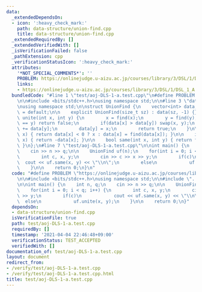 ```yaml
---
data:
  _extendedDependsOn:
  - icon: ':heavy_check_mark:'
    path: data-structure/union-find.cpp
    title: data-structure/union-find.cpp
  _extendedRequiredBy: []
  _extendedVerifiedWith: []
  _isVerificationFailed: false
  _pathExtension: cpp
  _verificationStatusIcon: ':heavy_check_mark:'
  attributes:
    '*NOT_SPECIAL_COMMENTS*': ''
    PROBLEM: https://onlinejudge.u-aizu.ac.jp/courses/library/3/DSL/1/DSL_1_A
    links:
    - https://onlinejudge.u-aizu.ac.jp/courses/library/3/DSL/1/DSL_1_A
  bundledCode: "#line 1 \"test/aoj-DLS-1-a.test.cpp\"\n#define PROBLEM \"https://onlinejudge.u-aizu.ac.jp/courses/library/3/DSL/1/DSL_1_A\"\
    \n\n#include <bits/stdc++.h>\nusing namespace std;\n\n#line 3 \"data-structure/union-find.cpp\"\
    \nusing namespace std;\n\nstruct UnionFind {\n    vector<int> data;\n\n    UnionFind()\
    \ = default;\n\n    explicit UnionFind(size_t sz) : data(sz, -1) {}\n\n    bool\
    \ unite(int x, int y) {\n        x = find(x);\n        y = find(y);\n        if(x\
    \ == y) return false;\n        if(data[x] > data[y]) swap(x, y);\n        data[x]\
    \ += data[y];\n        data[y] = x;\n        return true;\n    }\n\n    int find(int\
    \ x) { return data[x] < 0 ? x : data[x] = find(data[x]); }\n\n    int size(int\
    \ x) { return -data[x]; }\n\n    bool same(int x, int y) { return find(x) == find(y);\
    \ }\n};\n#line 7 \"test/aoj-DLS-1-a.test.cpp\"\n\nint main() {\n    int n, q;\n\
    \    cin >> n >> q;\n\n    UnionFind uf(n);\n    for(int i = 0; i < q; i++) {\n\
    \        int c, x, y;\n        cin >> c >> x >> y;\n        if(c)\n          \
    \  cout << uf.same(x, y) << \"\\n\";\n        else\n            uf.unite(x, y);\n\
    \    }\n\n    return 0;\n}\n"
  code: "#define PROBLEM \"https://onlinejudge.u-aizu.ac.jp/courses/library/3/DSL/1/DSL_1_A\"\
    \n\n#include <bits/stdc++.h>\nusing namespace std;\n\n#include \"../data-structure/union-find.cpp\"\
    \n\nint main() {\n    int n, q;\n    cin >> n >> q;\n\n    UnionFind uf(n);\n\
    \    for(int i = 0; i < q; i++) {\n        int c, x, y;\n        cin >> c >> x\
    \ >> y;\n        if(c)\n            cout << uf.same(x, y) << \"\\n\";\n      \
    \  else\n            uf.unite(x, y);\n    }\n\n    return 0;\n}"
  dependsOn:
  - data-structure/union-find.cpp
  isVerificationFile: true
  path: test/aoj-DLS-1-a.test.cpp
  requiredBy: []
  timestamp: '2021-04-04 22:46:48+09:00'
  verificationStatus: TEST_ACCEPTED
  verifiedWith: []
documentation_of: test/aoj-DLS-1-a.test.cpp
layout: document
redirect_from:
- /verify/test/aoj-DLS-1-a.test.cpp
- /verify/test/aoj-DLS-1-a.test.cpp.html
title: test/aoj-DLS-1-a.test.cpp
---
```

